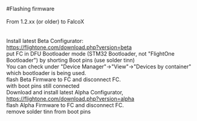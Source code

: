 #Flashing firmware</br>
</br>
From 1.2.xx (or older) to FalcoX</br>
</br>
</br>
Install latest Beta Configurator:
</br>
https://flightone.com/download.php?version=beta
</br>
put FC in DFU Bootloader mode (STM32 Bootloader, not "FlightOne Bootloader") by shorting Boot pins (use solder tinn)
</br>
You can check under "Device Manager"->"View"->"Devices by container" which bootloader is being used.
</br>
flash Beta Firmware to FC and disconnect FC.
</br>
with boot pins still connected
</br>
Download and install latest Alpha Configurator, https://flightone.com/download.php?version=alpha
</br>
flash Alpha Firmware to FC and disconnect FC.
</br>
remove solder tinn from boot pins
